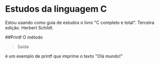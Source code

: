 # Estudos da linguagem C

Estou usando como guia de estudos o livro "C completo e total". Terceira edição. Herbert Schildt.

##Printf
O método

>Saida

é um exemplo de printf que imprime o texto "Olá mundo!"


